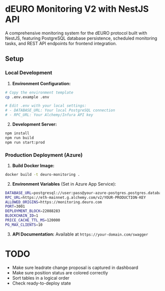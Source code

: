 # dEURO Monitoring V2 with NestJS API

A comprehensive monitoring system for the dEURO protocol built with NestJS, featuring PostgreSQL database persistence, scheduled monitoring tasks, and REST API endpoints for frontend integration.

## Setup

### Local Development

1. **Environment Configuration:**
```bash
# Copy the environment template
cp .env.example .env

# Edit .env with your local settings:
# - DATABASE_URL: Your local PostgreSQL connection
# - RPC_URL: Your Alchemy/Infura API key
```

2. **Development Server:**
```bash
npm install
npm run build
npm run start:prod
```

### Production Deployment (Azure)

1. **Build Docker Image:**
```bash
docker build -t deuro-monitoring .
```

2. **Environment Variables** (Set in Azure App Service):
```bash
DATABASE_URL=postgresql://user:pass@your-azure-postgres.postgres.database.azure.com:5432/deuro_monitoring?sslmode=require
RPC_URL=https://eth-mainnet.g.alchemy.com/v2/YOUR-PRODUCTION-KEY
ALLOWED_ORIGINS=https://monitoring.deuro.com
PORT=3001
DEPLOYMENT_BLOCK=22088283
BLOCKCHAIN_ID=1
PRICE_CACHE_TTL_MS=120000
PG_MAX_CLIENTS=10
```

3. **API Documentation:** Available at `https://your-domain.com/swagger`


# TODO

- Make sure leadrate change proposal is captured in dashboard
- Make sure position status are colored correctly
- Sort tables in a logical order
- Check ready-to-deploy state